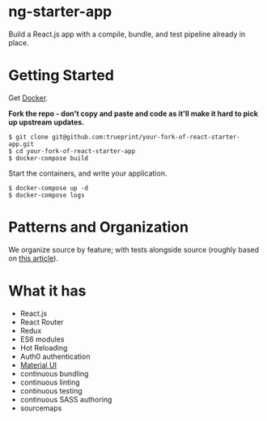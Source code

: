 # ng-starter-app

Build a React.js app with a compile, bundle, and test pipeline already in place.

# Getting Started

Get [Docker](https://docs.docker.com/linux/step_one/).

**Fork the repo - don't copy and paste and code as it'll make it hard to pick up upstream updates.**

```
$ git clone git@github.com:trueprint/your-fork-of-react-starter-app.git
$ cd your-fork-of-react-starter-app
$ docker-compose build
```


Start the containers, and write your application.

```
$ docker-compose up -d
$ docker-compose logs
```


# Patterns and Organization

We organize source by feature; with tests alongside source (roughly based on [this article](http://marmelab.com/blog/2015/12/17/react-directory-structure.html)).

# What it has

- React.js
- React Router
- Redux
- ES6 modules
- Hot Reloading
- Auth0 authentication
- [Material UI](https://github.com/callemall/material-ui)
- continuous bundling
- continuous linting
- continuous testing
- continuous SASS authoring
- sourcemaps
